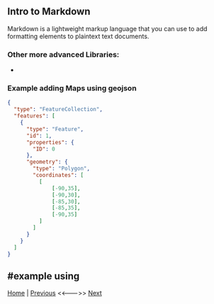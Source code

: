 ## Intro to Markdown
Markdown is a lightweight markup language that you can use to add formatting elements to plaintext text documents.

### Other more advanced Libraries:
- 


### Example adding Maps using geojson
```geojson
{
  "type": "FeatureCollection",
  "features": [
    {
      "type": "Feature",
      "id": 1,
      "properties": {
        "ID": 0
      },
      "geometry": {
        "type": "Polygon",
        "coordinates": [
          [
              [-90,35],
              [-90,30],
              [-85,30],
              [-85,35],
              [-90,35]
          ]
        ]
      }
    }
  ]
}
```
#example using 
---
[Home](/README.md) | [Previous](/page3.md) <<--->> [Next](/page5.md)